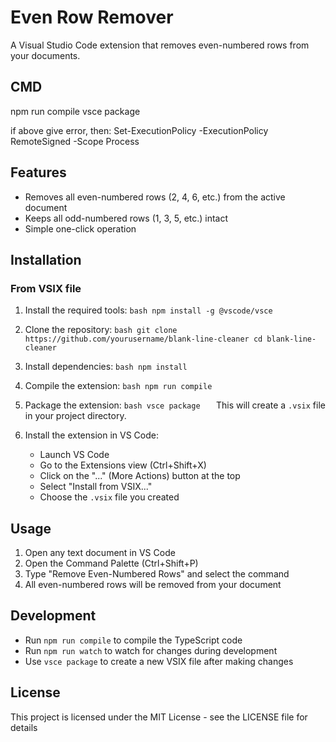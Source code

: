 # Even Row Remover

A Visual Studio Code extension that removes even-numbered rows from your documents.

## CMD

npm run compile
vsce package

if above give error, then:
Set-ExecutionPolicy -ExecutionPolicy RemoteSigned -Scope Process


## Features

- Removes all even-numbered rows (2, 4, 6, etc.) from the active document
- Keeps all odd-numbered rows (1, 3, 5, etc.) intact
- Simple one-click operation

## Installation

### From VSIX file

1. Install the required tools:   ```bash
   npm install -g @vscode/vsce   ```

2. Clone the repository:   ```bash
   git clone https://github.com/yourusername/blank-line-cleaner
   cd blank-line-cleaner   ```

3. Install dependencies:   ```bash
   npm install   ```

4. Compile the extension:   ```bash
   npm run compile   ```

5. Package the extension:   ```bash
   vsce package   ```
   This will create a `.vsix` file in your project directory.

6. Install the extension in VS Code:
   - Launch VS Code
   - Go to the Extensions view (Ctrl+Shift+X)
   - Click on the "..." (More Actions) button at the top
   - Select "Install from VSIX..."
   - Choose the `.vsix` file you created

## Usage

1. Open any text document in VS Code
2. Open the Command Palette (Ctrl+Shift+P)
3. Type "Remove Even-Numbered Rows" and select the command
4. All even-numbered rows will be removed from your document

## Development

- Run `npm run compile` to compile the TypeScript code
- Run `npm run watch` to watch for changes during development
- Use `vsce package` to create a new VSIX file after making changes

## License

This project is licensed under the MIT License - see the LICENSE file for details